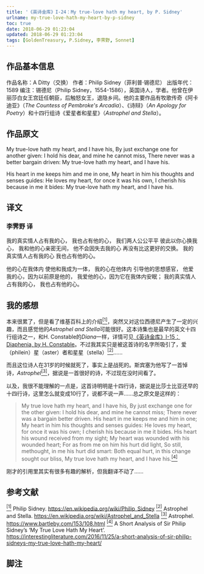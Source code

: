 ```yaml
---
title: '《英诗金库》I-24：My true-love hath my heart, by P. Sidney'
urlname: my-true-love-hath-my-heart-by-p-sidney
toc: true
date: 2018-06-29 01:23:04
updated: 2018-06-29 01:23:04
tags: [GoldenTreasury, P.Sidney, 李霁野, Sonnet]
---
```


## 作品基本信息

作品名称：A Ditty（交换）
作者：Philip Sidney（菲利普·锡德尼）
出版年代：1589
编注：锡德尼（Philip Sidney，1554-1586），英国诗人，学者。他曾在伊丽莎白女王宫廷任朝臣，后触怒女王，退隐乡间。他的主要作品有牧歌传奇《阿卡迪亚》（*The Countess of Pembroke's Arcadia*）、《诗辩》（*An Apology for Poetry*）和十四行组诗《爱星者和星星》（*Astrophel and Stella*）。

## 作品原文

My true-love hath my heart, and I have his,
By just exchange one for another given:
I hold his dear, and mine he cannot miss,
There never was a better bargain driven:
My true-love hath my heart, and I have his.

His heart in me keeps him and me in one,
My heart in him his thoughts and senses guides:
He loves my heart, for once it was his own,
I cherish his because in me it bides:
My true-love hath my heart, and I have his.

## 译文
### 李霁野 译
我的真实情人占有我的心，
我也占有他的心，
我们两人公公平平
彼此以你心换我心，
我和他的心亲密无间，
他不会因失去我的心
再没有比这更好的交换。
我的真实情人占有我的心
我也占有他的心。

他的心在我体内
使他和我成为一体，
我的心在他体内
引导他的思想感官，
他爱我的心，因为以前原是他的，
我爱他的心，因为它在我体内安眠；
我的真实情人占有我的心，
我也占有他的心。

## 我的感想

本来很累了，但是看了维基百科上的介绍<a href="#bib1" id="bib1ref"><sup>[1]</sup></a>，突然又对这位西德尼产生了一定的兴趣，而且感觉他的*Astrophel and Stella*可能很好。这本诗集也是最早的英文十四行组诗之一，和H. Constable的*Diana*一样，详情可见[《英诗金库》I-15：Diaphenia, by H. Constable](/post/diaphenia-by-h-constable)。不过我其实只是被这首诗的名字所吸引了，爱（philein）星（aster）者和星星（stella）<a href="#bib2" id="bib2ref"><sup>[2]</sup></a>……

而且这位诗人在31岁的时候就死了，事实上是战死的。斯宾塞为他写了一首悼诗，*Astrophel*<a href="#bib3" id="bib3ref"><sup>[3]</sup></a>，据说是一首很好的诗，不过现在没时间看了。

以及，我很不能理解的一点是，这首诗明明是十四行诗，据说是比莎士比亚还早的十四行诗，这里怎么就变成10行了，说都不说一声……总之原文是这样的：

>My true love hath my heart, and I have his,
By just exchange one for the other given:
I hold his dear, and mine he cannot miss;
There never was a bargain better driven.
His heart in me keeps me and him in one;
My heart in him his thoughts and senses guides:
He loves my heart, for once it was his own;
I cherish his because in me it bides.
His heart his wound received from my sight;
My heart was wounded with his wounded heart;
For as from me on him his hurt did light,
So still, methought, in me his hurt did smart:
Both equal hurt, in this change sought our bliss,
My true love hath my heart, and I have his.<a href="#bib4" id="bib4ref"><sup>[4]</sup></a>

刚才的引用里其实有很多有趣的解析，但我翻译不动了……

## 参考文献
<a id="bib1" href="#bib1ref"><sup>[1]</sup></a> Philip Sidney. <https://en.wikipedia.org/wiki/Philip_Sidney>
<a id="bib2" href="#bib2ref"><sup>[2]</sup></a> Astrophel and Stella. <https://en.wikipedia.org/wiki/Astrophel_and_Stella>
<a id="bib3" href="#bib3ref"><sup>[3]</sup></a> Astrophel. <https://www.bartleby.com/153/108.html>
<a id="bib4" href="#bib4ref"><sup>[4]</sup></a> A Short Analysis of Sir Philip Sidney’s ‘My True Love Hath My Heart’. <https://interestingliterature.com/2016/11/25/a-short-analysis-of-sir-philip-sidneys-my-true-love-hath-my-heart/>

## 脚注
